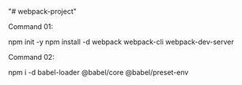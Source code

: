 "# webpack-project"

Command 01:

npm init -y
npm install -d webpack webpack-cli webpack-dev-server

Command 02:

npm i -d babel-loader @babel/core @babel/preset-env
